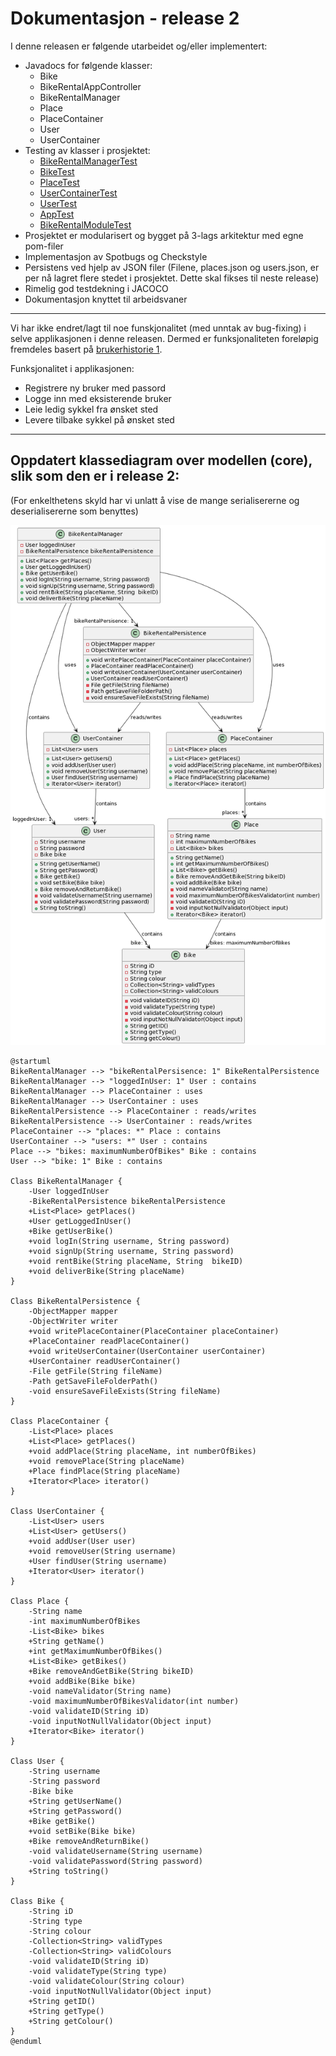 
# Dokumentasjon - release 2

I denne releasen er følgende utarbeidet og/eller implementert:
- Javadocs for følgende klasser:
  - Bike
  - BikeRentalAppController
  - BikeRentalManager
  - Place
  - PlaceContainer
  - User
  - UserContainer
- Testing av klasser i prosjektet:
  - [BikeRentalManagerTest](../2247/core/src/test/java/bikeRentalApp/core/BikeRentalManagerTest.java)
  - [BikeTest](../2247/core/src/test/java/bikeRentalApp/core/BikeTest.java)
  - [PlaceTest](../2247/core/src/test/java/bikeRentalApp/core/PlaceTest.java)
  - [UserContainerTest](../2247/core/src/test/java/bikeRentalApp/core/UserContainerTest.java)
  - [UserTest](../2247/core/src/test/java/bikeRentalApp/core/UserTest.java)
  - [AppTest](../2247/fxui/src/test/java/bikeRentalApp/ui/AppTest.java)
  - [BikeRentalModuleTest](../2247/core/src/test/java/bikeRentalApp/json/BikeRentalModuleTest.java)
- Prosjektet er modularisert og bygget på 3-lags arkitektur med egne pom-filer
- Implementasjon av Spotbugs og Checkstyle
- Persistens ved hjelp av JSON filer (Filene, places.json og users.json, er per nå lagret flere stedet i prosjektet. Dette skal fikses til neste release)
- Rimelig god testdekning i JACOCO
- Dokumentasjon knyttet til arbeidsvaner

---

Vi har ikke endret/lagt til noe funskjonalitet (med unntak av bug-fixing) i selve applikasjonen i denne releasen. Dermed er funksjonaliteten foreløpig fremdeles basert på [brukerhistorie 1](../2247/readme.md#brukerhistorie-1).

Funksjonalitet i applikasjonen:
- Registrere ny bruker med passord
- Logge inn med eksisterende bruker
- Leie ledig sykkel fra ønsket sted
- Levere tilbake sykkel på ønsket sted

---

## Oppdatert klassediagram over modellen (core), slik som den er i release 2:

(For enkelthetens skyld  har vi unlatt å vise de mange serialisererne og deserialisererne som benyttes)

![Klassediagram](release2ClassDiagram.png "Klassediagram") 

```plantuml
@startuml
BikeRentalManager --> "bikeRentalPersisence: 1" BikeRentalPersistence
BikeRentalManager --> "loggedInUser: 1" User : contains
BikeRentalManager --> PlaceContainer : uses
BikeRentalManager --> UserContainer : uses
BikeRentalPersistence --> PlaceContainer : reads/writes
BikeRentalPersistence --> UserContainer : reads/writes
PlaceContainer --> "places: *" Place : contains
UserContainer --> "users: *" User : contains
Place --> "bikes: maximumNumberOfBikes" Bike : contains
User --> "bike: 1" Bike : contains

Class BikeRentalManager {
    -User loggedInUser
    -BikeRentalPersistence bikeRentalPersistence
    +List<Place> getPlaces()
    +User getLoggedInUser()
    +Bike getUserBike()
    +void logIn(String username, String password)
    +void signUp(String username, String password)
    +void rentBike(String placeName, String  bikeID)
    +void deliverBike(String placeName)
}

Class BikeRentalPersistence {
    -ObjectMapper mapper
    -ObjectWriter writer
    +void writePlaceContainer(PlaceContainer placeContainer)
    +PlaceContainer readPlaceContainer()
    +void writeUserContainer(UserContainer userContainer)
    +UserContainer readUserContainer()
    -File getFile(String fileName)
    -Path getSaveFileFolderPath()
    -void ensureSaveFileExists(String fileName)
}

Class PlaceContainer {
    -List<Place> places
    +List<Place> getPlaces()
    +void addPlace(String placeName, int numberOfBikes)
    +void removePlace(String placeName)
    +Place findPlace(String placeName)
    +Iterator<Place> iterator()
}

Class UserContainer {
    -List<User> users
    +List<User> getUsers()
    +void addUser(User user)
    +void removeUser(String username)
    +User findUser(String username)
    +Iterator<User> iterator()
}

Class Place {
    -String name
    -int maximumNumberOfBikes
    -List<Bike> bikes
    +String getName()
    +int getMaximumNumberOfBikes()
    +List<Bike> getBikes()
    +Bike removeAndGetBike(String bikeID)
    +void addBike(Bike bike)
    -void nameValidator(String name)
    -void maximumNumberOfBikesValidator(int number)
    -void validateID(String iD)
    -void inputNotNullValidator(Object input)
    +Iterator<Bike> iterator()
}

Class User {
    -String username
    -String password
    -Bike bike
    +String getUserName()
    +String getPassword()
    +Bike getBike()
    +void setBike(Bike bike)
    +Bike removeAndReturnBike()
    -void validateUsername(String username)
    -void validatePassword(String password)
    +String toString()
}

Class Bike {
    -String iD
    -String type
    -String colour
    -Collection<String> validTypes
    -Collection<String> validColours
    -void validateID(String iD)
    -void validateType(String type)
    -void validateColour(String colour)
    -void inputNotNullValidator(Object input)
    +String getID()
    +String getType()
    +String getColour()
}
@enduml
```